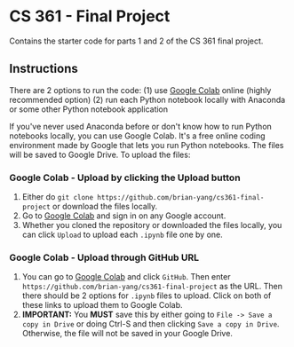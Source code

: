 # CS 361 - Final Project
Contains the starter code for parts 1 and 2 of the CS 361 final project.

## Instructions
There are 2 options to run the code: 
(1) use [Google Colab](https://colab.research.google.com/) online (highly recommended option)
(2) run each Python notebook locally with Anaconda or some other Python notebook application

If you've never used Anaconda before or don't know how to run Python notebooks locally, you can use Google Colab. It's a free online coding environment made by Google that lets you run Python notebooks. The files will be saved to Google Drive. To upload the files:

### Google Colab - Upload by clicking the Upload button
1. Either do `git clone https://github.com/brian-yang/cs361-final-project` or download the files locally.
2. Go to [Google Colab](https://colab.research.google.com/) and sign in on any Google account. 
3. Whether you cloned the repository or downloaded the files locally, you can click `Upload` to upload each `.ipynb` file one by one. 

### Google Colab - Upload through GitHub URL
1. You can go to [Google Colab](https://colab.research.google.com/) and click `GitHub`. Then enter `https://github.com/brian-yang/cs361-final-project` as the URL. Then there should be 2 options for `.ipynb` files to upload. Click on both of these links to upload them to Google Colab.
2. **IMPORTANT:** You **MUST** save this by either going to `File -> Save a copy in Drive` or doing Ctrl-S and then clicking `Save a copy in Drive`. Otherwise, the file will not be saved in your Google Drive.
